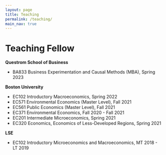 ```yaml
---
layout: page
title: Teaching
permalink: /teaching/
main_nav: true
---
```

<h1> Teaching Fellow </h1>
<b>Questrom School of Business</b>

- BA833 Business Experimentation and Causal Methods (MBA), Spring 2023

<b>Boston University</b>

- EC102 Introductory Macroeconomics, Spring 2022
- EC571 Environmental Economics (Master Level), Fall 2021
- EC561 Public Economics (Master Level), Fall 2021
- EC371 Environmental Economics, Fall 2020 - Fall 2021
- EC201 Intermediate Microeconomics, Spring 2021
- EC320 Economics, Economics of Less-Developed Regions, Spring 2021

<b> LSE </b>
- EC102 Introductory Microeconomics and Macroeconomics, MT 2018 - LT 2019 


